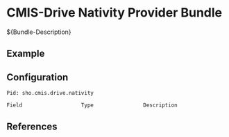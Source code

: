 # CMIS-Drive Nativity Provider Bundle

${Bundle-Description}

## Example

## Configuration

	Pid: sho.cmis.drive.nativity
	
	Field					Type				Description
		
	
## References

